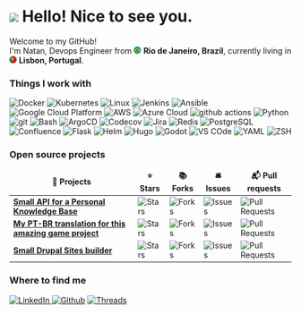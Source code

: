<h1><img src="https://emojis.slackmojis.com/emojis/images/1531849430/4246/blob-sunglasses.gif?1531849430" width="30"/> Hello! Nice to see you.</h1>


<p>Welcome to my GitHub! </br> I'm Natan, Devops Engineer from <img src="brazil-flag.png" width="13"/> <b>Rio de Janeiro, Brazil</b>, currently living in <img src="portugal.png" width="13"/> <b>Lisbon, Portugal</b>. </p>
<h3>Things I work with</h3>
<p>
  <img alt="Docker" src="https://img.shields.io/badge/-Docker-45b8d8?style=flat-square&logo=docker&logoColor=white" />
  <img alt="Kubernetes" src="https://img.shields.io/badge/-Kubernetes-1a73e8?style=flat-square&logo=kubernetes&logoColor=white" />
  <img alt="Linux" src="https://img.shields.io/badge/-Linux-FCC624?style=flat-square&logo=linux&logoColor=black" />
  <img alt="Jenkins" src="https://img.shields.io/badge/-Jenkins-F05032?style=flat-square&logo=jenkins&logoColor=white" />
  <img alt="Ansible" src="https://img.shields.io/badge/-Ansible-DD0031?style=flat-square&logo=ansible&logoColor=white" />
  <img alt="Google Cloud Platform" src="https://img.shields.io/badge/-Google_Cloud_Platform-1a73e8?style=flat-square&logo=google-cloud&logoColor=white" />
  <img alt="AWS" src="https://img.shields.io/badge/-AWS-311C87?style=flat-square&logo=amazon-web-services&logoColor=white" />
  <img alt="Azure Cloud" src="https://custom-icon-badges.demolab.com/badge/Microsoft%20Azure-0089D6?style=flat-square&logo=msazure&logoColor=white" />
  <img alt="github actions" src="https://img.shields.io/badge/-Github_Actions-2088FF?style=flat-square&logo=github-actions&logoColor=white" />
  <img alt="Python" src="https://img.shields.io/badge/-python-F7B93E?style=flat-square&logo=python&logoColor=white" />
  <img alt="git" src="https://img.shields.io/badge/-Git-F05032?style=flat-square&logo=git&logoColor=white" />
  <img alt="Bash" src="https://img.shields.io/badge/-bash-black?style=flat-square&logo=gnubash&logoColor=white" />
  <img alt="ArgoCD" src="https://img.shields.io/badge/-ArgoCD-B7178C?style=flat-square&logo=argo&logoColor=white" />
  <img alt="Codecov" src="https://img.shields.io/badge/-Codecov-E10098?style=flat-square&logo=codecov&logoColor=white" />
  <img alt="Jira" src="https://img.shields.io/badge/-Jira-0052CC?style=flat-square&logo=jira&logoColor=white" />
  <img alt="Redis" src="https://img.shields.io/badge/-Redis-%23DD0031?style=flat-square&logo=redis&logoColor=white" />
  <img alt="PostgreSQL" src="https://img.shields.io/badge/-Postgres-%23316192?style=flat-square&logo=postgresql&logoColor=white" />
  <img alt="Confluence" src="https://img.shields.io/badge/-Confluence-172B4D?style=flat-square&logo=confluence&logoColor=white" />
  <img alt="Flask" src="https://img.shields.io/badge/-Flask-000?style=flat-square&logo=flask&logoColor=white" />
  <img alt="Helm" src="https://img.shields.io/badge/-Helm-0F1689?style=flat-square&logo=helm&logoColor=white" />
  <img alt="Hugo" src="https://img.shields.io/badge/-Hugo-FF4088?style=flat-square&logo=hugo&logoColor=white" />
  <img alt="Godot" src="https://img.shields.io/badge/-Godot-1a73e8?style=flat-square&logo=godot-engine&logoColor=white" />
  <img alt="VS COde" src="https://custom-icon-badges.demolab.com/badge/Visual%20Studio%20Code-0078d7.svg?style=flat-square&logo=vsc&logoColor=white" />
  <img alt="YAML" src="https://img.shields.io/badge/-YAML-CB171E?style=flat-square&logo=yaml&logoColor=white" />
  <img alt="ZSH" src="https://img.shields.io/badge/-Zsh-F15A24?style=flat-square&logo=zsh&logoColor=fff" />
</p>
<h3>Open source projects</h3>
<table>
  <thead align="center">
    <tr border: none;>
      <td><b>🎁 Projects</b></td>
      <td><b>⭐ Stars</b></td>
      <td><b>📚 Forks</b></td>
      <td><b>🛎 Issues</b></td>
      <td><b>📬 Pull requests</b></td>
    </tr>
  </thead>
  <tbody>
    <tr>
      <td><a href="https://github.com/natan-dias/personal-kb-api"><b>Small API for a Personal Knowledge Base</b></a></td>
      <td><img alt="Stars" src="https://img.shields.io/github/stars/natan-dias/personal-kb-api?style=flat-square&labelColor=343b41"/></td>
      <td><img alt="Forks" src="https://img.shields.io/github/forks/natan-dias/personal-kb-api?style=flat-square&labelColor=343b41"/></td>
      <td><img alt="Issues" src="https://img.shields.io/github/issues/natan-dias/personal-kb-api?style=flat-square&labelColor=343b41"/></td>
      <td><img alt="Pull Requests" src="https://img.shields.io/github/issues-pr/natan-dias/personal-kb-api?style=flat-square&labelColor=343b41"/></td>
    </tr>
    <tr>
      <td><a href="https://github.com/natan-dias/wbwwb"><b>My PT-BR translation for this amazing game project</b></a></td>
      <td><img alt="Stars" src="https://img.shields.io/github/stars/ncase/wbwwb?style=flat-square&labelColor=343b41"/></td>
      <td><img alt="Forks" src="https://img.shields.io/github/forks/ncase/wbwwb?style=flat-square&labelColor=343b41"/></td>
      <td><img alt="Issues" src="https://img.shields.io/github/issues/ncase/wbwwb?style=flat-square&labelColor=343b41"/></td>
      <td><img alt="Pull Requests" src="https://img.shields.io/github/issues-pr/ncase/wbwwb?style=flat-square&labelColor=343b41"/></td>
    </tr>
    <tr>
      <td><a href="https://github.com/natan-dias/drupal-builder"><b>Small Drupal Sites builder</b></a></td>
      <td><img alt="Stars" src="https://img.shields.io/github/stars/natan-dias/drupal-builder?style=flat-square&labelColor=343b41"/></td>
      <td><img alt="Forks" src="https://img.shields.io/github/forks/natan-dias/drupal-builder?style=flat-square&labelColor=343b41"/></td>
      <td><img alt="Issues" src="https://img.shields.io/github/issues/natan-dias/drupal-builder?style=flat-square&labelColor=343b41"/></td>
      <td><img alt="Pull Requests" src="https://img.shields.io/github/issues-pr/natan-dias/drupal-builder?style=flat-square&labelColor=343b41"/></td>
    </tr>
  </tbody>
</table>
<h3>Where to find me</h3>
<a href="https://www.linkedin.com/in/natan-dias/" target="_blank"><img alt="LinkedIn" src="https://img.shields.io/badge/linkedin-%230077B5.svg?&style=for-the-badge&logo=linkedin&logoColor=white" /> </a><a href="https://github.com/natan-dias" target="_blank"><img alt="Github" src="https://img.shields.io/badge/GitHub-%2312100E.svg?&style=for-the-badge&logo=Github&logoColor=white" /></a> <a href="https://www.threads.net/@natandias" target="_blank"><img alt="Threads" src="https://img.shields.io/badge/threads-%231DA1F2.svg?&style=for-the-badge&logo=threads&logoColor=white" /></a>
</p>